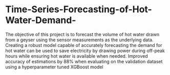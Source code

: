 # Time-Series-Forecasting-of-Hot-Water-Demand-
The objective of this project is to forecast the volume of hot water drawn from a geyser using the sensor measurements as the underlying data. Creating a robust model capable of accurately forecasting the demand for hot water can be used to save electricity by drawing power during off-peak hours while ensuring hot water is available when needed. Improved accuracy of estimations by 88% when evaluating on the validation dataset using a hyperparameter tuned XGBoost model
